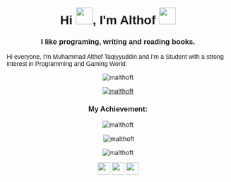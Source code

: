 <h1 align="center" style="font-family: helvetica; font-weight:900;">Hi <img src="https://media.giphy.com/media/hvRJCLFzcasrR4ia7z/giphy.gif" width="38" />, I'm Althof <img src="https://emojis.slackmojis.com/emojis/images/1643514974/10003/catjam.gif?1643514974" width="38" /></h1>
<h3 align="center" style="font-family: helvetica;">I like programing, writing and reading books.</h3>
<p style="font-family:'Gill Sans', 'Gill Sans MT', Calibri, 'Trebuchet MS', sans-serif;">
    Hi everyone, I'm Muhammad Althof Taqiyyuddin and I'm a Student with a strong interest in Programming and Gaming World.
</p>
<p align="center"> <img src="https://komarev.com/ghpvc/?username=malthoft&label=Profile%20views&color=FF79C6&style=flat" alt="malthoft" /> </p>

<p align="center">
    <a href="https://github.com/ryo-ma/github-profile-trophy"><img src="https://github-profile-trophy.vercel.app/?username=malthoft&theme=dracula" alt="malthoft" /></a>
</p>

<h3 align="center" style="font-family: helvetica;">My Achievement:</h3>

<p align="center" align="center"><img src="https://github-readme-stats.vercel.app/api/top-langs?username=malthoft&show_icons=true&theme=dracula&locale=en&layout=compact" alt="malthoft" /></p>

<p align="center">&nbsp;<img align="center" src="https://github-readme-stats.vercel.app/api?username=malthoft&show_icons=true&theme=dracula&locale=en" alt="malthoft" /></p>

<p align="center"><img src="https://github-readme-streak-stats.herokuapp.com/?user=malthoft&theme=github-dark-blue" alt="malthoft" /></p>
<p align="center">
    <a href="http://www.linkedin.com/in/muhammad-althof-taqiyyuddin"><img src="https://emojis.slackmojis.com/emojis/images/1643514111/711/linkedin.png?1643514111" width="28" /></a>
    <a href="https://t.me/"><img src="https://emojis.slackmojis.com/emojis/images/1643514489/4724/telegram.png?1643514489" width="28" /></a>
    <a href="https://www.instagram.com/alt.althof"><img src="https://emojis.slackmojis.com/emojis/images/1643514104/632/instagram.png?1643514104" width="28" /></a>
</p>
</body>
